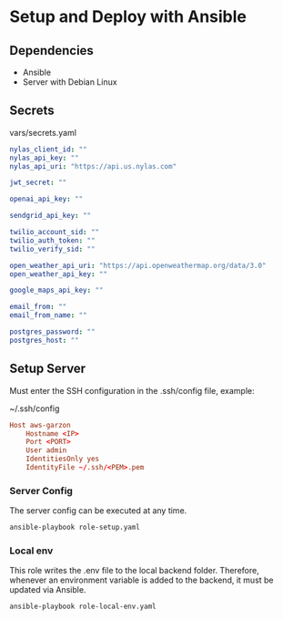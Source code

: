 # Setup and Deploy with Ansible

## Dependencies

- Ansible
- Server with Debian Linux

## Secrets

vars/secrets.yaml
```yaml
nylas_client_id: ""
nylas_api_key: ""
nylas_api_uri: "https://api.us.nylas.com"

jwt_secret: ""

openai_api_key: ""

sendgrid_api_key: ""

twilio_account_sid: ""
twilio_auth_token: ""
twilio_verify_sid: ""

open_weather_api_uri: "https://api.openweathermap.org/data/3.0"
open_weather_api_key: ""

google_maps_api_key: ""

email_from: ""
email_from_name: ""

postgres_password: ""
postgres_host: ""
```

## Setup Server

Must enter the SSH configuration in the .ssh/config file, example:

~/.ssh/config
```conf
Host aws-garzon
    Hostname <IP>
    Port <PORT>
    User admin
    IdentitiesOnly yes
    IdentityFile ~/.ssh/<PEM>.pem
```

### Server Config

The server config can be executed at any time.

```bash
ansible-playbook role-setup.yaml
```

### Local env

This role writes the .env file to the local backend folder. Therefore, whenever an environment variable is added to the backend, it must be updated via Ansible.

```bash
ansible-playbook role-local-env.yaml
```
